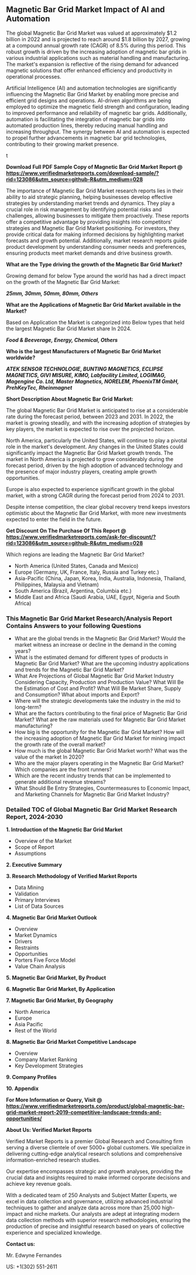<h2>Magnetic Bar Grid Market Impact of AI and Automation</h2><p>The global Magnetic Bar Grid Market was valued at approximately $1.2 billion in 2022 and is projected to reach around $1.8 billion by 2027, growing at a compound annual growth rate (CAGR) of 8.5% during this period. This robust growth is driven by the increasing adoption of magnetic bar grids in various industrial applications such as material handling and manufacturing. The market's expansion is reflective of the rising demand for advanced magnetic solutions that offer enhanced efficiency and productivity in operational processes.</p><p>Artificial Intelligence (AI) and automation technologies are significantly influencing the Magnetic Bar Grid Market by enabling more precise and efficient grid designs and operations. AI-driven algorithms are being employed to optimize the magnetic field strength and configuration, leading to improved performance and reliability of magnetic bar grids. Additionally, automation is facilitating the integration of magnetic bar grids into automated production lines, thereby reducing manual handling and increasing throughput. The synergy between AI and automation is expected to propel further advancements in magnetic bar grid technologies, contributing to their growing market presence.</p>t</p><p id="" class=""><strong>Download Full PDF Sample Copy of Magnetic Bar Grid Market Report @ <a href="https://www.verifiedmarketreports.com/download-sample/?rid=123086&utm_source=github-R&utm_medium=028" target="_blank">https://www.verifiedmarketreports.com/download-sample/?rid=123086&utm_source=github-R&utm_medium=028</a></strong></p><p>The importance of&nbsp;Magnetic Bar Grid Market research reports lies in their ability to aid strategic planning, helping businesses develop effective strategies by understanding market trends and dynamics. They play a crucial role in risk management by identifying potential risks and challenges, allowing businesses to mitigate them proactively. These reports offer a competitive advantage by providing insights into competitors' strategies and Magnetic Bar Grid Market positioning. For investors, they provide critical data for making informed decisions by highlighting market forecasts and growth potential. Additionally, market research reports guide product development by understanding consumer needs and preferences, ensuring products meet market demands and drive business growth.</p><p><strong>What are the&nbsp;Type driving the growth of the Magnetic Bar Grid Market?</strong></p><p id="" class="">Growing demand for below Type around the world has had a direct impact on the growth of the Magnetic Bar Grid Market:</p><em><strong>25mm, 30mm, 50mm, 80mm, Others</strong></em></p><strong>What are the&nbsp;Applications&nbsp;of Magnetic Bar Grid Market available in the Market?</strong></p><p id="" class="">Based on Application the Market is categorized into Below types that held the largest Magnetic Bar Grid Market share In 2024.</p><em><strong>Food & Beeverage, Energy, Chemical, Others</strong></em></p><strong>Who is the largest Manufacturers of Magnetic Bar Grid Market worldwide?</strong></p><p><em><strong>ATEK SENSOR TECHNOLOGIE, BUNTING MAGNETICS, ECLIPSE MAGNETICS, GIVI MISURE, KIMO, Labfacility Limited, LOGIMAG, Magengine Co. Ltd, Master Magnetics, NORELEM, PhoenixTM GmbH, PrehKeyTec, Rheinmagnet</strong></em></p><p id="" class=""><strong>Short Description About Magnetic Bar Grid Market:</strong></p><p>The global Magnetic Bar Grid Market is anticipated to rise at a considerable rate during the forecast period, between 2023 and 2031. In 2022, the market is growing steadily, and with the increasing adoption of strategies by key players, the market is expected to rise over the projected horizon.</p><p>North America, particularly the United States, will continue to play a pivotal role in the market's development. Any changes in the United States could significantly impact the Magnetic Bar Grid Market growth trends. The market in North America is projected to grow considerably during the forecast period, driven by the high adoption of advanced technology and the presence of major industry players, creating ample growth opportunities.</p><p>Europe is also expected to experience significant growth in the global market, with a strong CAGR during the forecast period from 2024 to 2031.</p><p>Despite intense competition, the clear global recovery trend keeps investors optimistic about the Magnetic Bar Grid Market, with more new investments expected to enter the field in the future.</p><p id="" class=""><strong>Get Discount On The Purchase Of This Report @ <a href="https://www.verifiedmarketreports.com/ask-for-discount/?rid=123086&utm_source=github-R&utm_medium=028" target="_blank">https://www.verifiedmarketreports.com/ask-for-discount/?rid=123086&utm_source=github-R&utm_medium=028</a></strong></p>Which regions are leading the Magnetic Bar Grid Market?</p><ul><li>North America (United States, Canada and Mexico)</li><li>Europe (Germany, UK, France, Italy, Russia and Turkey etc.)</li><li>Asia-Pacific (China, Japan, Korea, India, Australia, Indonesia, Thailand, Philippines, Malaysia and Vietnam)</li><li>South America (Brazil, Argentina, Columbia etc.)</li><li>Middle East and Africa (Saudi Arabia, UAE, Egypt, Nigeria and South Africa)</li></ul><h3 id="" class="">This Magnetic Bar Grid Market Research/Analysis Report Contains Answers to your following Questions</h3><ul><li>What are the global trends in the Magnetic Bar Grid Market? Would the market witness an increase or decline in the demand in the coming years?</li><li>What is the estimated demand for different types of products in Magnetic Bar Grid Market? What are the upcoming industry applications and trends for the Magnetic Bar Grid Market?</li><li>What Are Projections of Global Magnetic Bar Grid Market Industry Considering Capacity, Production and Production Value? What Will Be the Estimation of Cost and Profit? What Will Be Market Share, Supply and Consumption? What about imports and Export?</li><li>Where will the strategic developments take the industry in the mid to long-term?</li><li>What are the factors contributing to the final price of Magnetic Bar Grid Market? What are the raw materials used for Magnetic Bar Grid Market manufacturing?</li><li>How big is the opportunity for the Magnetic Bar Grid Market? How will the increasing adoption of Magnetic Bar Grid Market for mining impact the growth rate of the overall market?</li><li>How much is the global Magnetic Bar Grid Market worth? What was the value of the market In 2020?</li><li>Who are the major players operating in the Magnetic Bar Grid Market? Which companies are the front runners?</li><li>Which are the recent industry trends that can be implemented to generate additional revenue streams?</li><li>What Should Be Entry Strategies, Countermeasures to Economic Impact, and Marketing Channels for Magnetic Bar Grid Market Industry?</li></ul><h3 id="" class="">Detailed TOC of Global Magnetic Bar Grid Market Research Report, 2024-2030</h3><p id="" class=""><strong>1. Introduction of the Magnetic Bar Grid Market</strong></p><ul><li>Overview of the Market</li><li>Scope of Report</li><li>Assumptions</li></ul><p id="" class=""><strong>2. Executive Summary</strong></p><p id="" class=""><strong>3. Research Methodology of Verified Market Reports</strong></p><ul><li>Data Mining</li><li>Validation</li><li>Primary Interviews</li><li>List of Data Sources</li></ul><p id="" class=""><strong>4. Magnetic Bar Grid Market Outlook</strong></p><ul><li>Overview</li><li>Market Dynamics</li><li>Drivers</li><li>Restraints</li><li>Opportunities</li><li>Porters Five Force Model</li><li>Value Chain Analysis</li></ul><p id="" class=""><strong>5. Magnetic Bar Grid Market, By Product</strong></p><p id="" class=""><strong>6. Magnetic Bar Grid Market, By Application</strong></p><p id="" class=""><strong>7. Magnetic Bar Grid Market, By Geography</strong></p><ul><li>North America</li><li>Europe</li><li>Asia Pacific</li><li>Rest of the World</li></ul><p id="" class=""><strong>8. Magnetic Bar Grid Market Competitive Landscape</strong></p><ul><li>Overview</li><li>Company Market Ranking</li><li>Key Development Strategies</li></ul><p id="" class=""><strong>9. Company Profiles</strong></p><p id="" class=""><strong>10. Appendix</strong></p><p id="" class=""><strong>For More Information or Query, Visit @ <a href="https://www.verifiedmarketreports.com/product/global-magnetic-bar-grid-market-report-2019-competitive-landscape-trends-and-opportunities/" target="_blank">https://www.verifiedmarketreports.com/product/global-magnetic-bar-grid-market-report-2019-competitive-landscape-trends-and-opportunities/</a></strong></p><p id="" class=""><strong>About Us: Verified Market Reports</strong></p><p id="" class="">Verified Market Reports is a premier Global Research and Consulting firm serving a diverse clientele of over 5000+ global customers. We specialize in delivering cutting-edge analytical research solutions and comprehensive information-enriched research studies.</p><p id="" class="">Our expertise encompasses strategic and growth analyses, providing the crucial data and insights required to make informed corporate decisions and achieve key revenue goals.</p><p id="" class="">With a dedicated team of 250 Analysts and Subject Matter Experts, we excel in data collection and governance, utilizing advanced industrial techniques to gather and analyze data across more than 25,000 high-impact and niche markets. Our analysts are adept at integrating modern data collection methods with superior research methodologies, ensuring the production of precise and insightful research based on years of collective experience and specialized knowledge.</p><p id="" class=""><strong>Contact us:</strong></p><p id="" class="">Mr. Edwyne Fernandes</p><p id="" class="">US: +1(302) 551-2611</p>